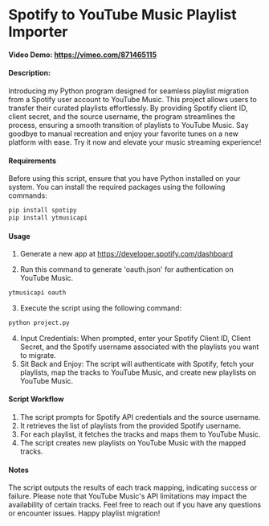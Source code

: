 # Spotify to YouTube Music Playlist Importer
#### Video Demo:  https://vimeo.com/871465115
#### Description:
Introducing my Python program designed for seamless playlist migration from a Spotify user account to YouTube Music. This project allows users to transfer their curated playlists effortlessly. By providing Spotify client ID, client secret, and the source username, the program streamlines the process, ensuring a smooth transition of playlists to YouTube Music. Say goodbye to manual recreation and enjoy your favorite tunes on a new platform with ease. Try it now and elevate your music streaming experience!

#### Requirements
Before using this script, ensure that you have Python installed on your system. You can install the required packages using the following commands:


```bash
pip install spotipy
pip install ytmusicapi
```

#### Usage

1. Generate a new app at https://developer.spotify.com/dashboard

2. Run this command to generate 'oauth.json' for authentication on YouTube Music.

```bash
ytmusicapi oauth
```
3. Execute the script using the following command:
```bash
python project.py

```
4. Input Credentials:
When prompted, enter your Spotify Client ID, Client Secret, and the Spotify username associated with the playlists you want to migrate.
5. Sit Back and Enjoy:
The script will authenticate with Spotify, fetch your playlists, map the tracks to YouTube Music, and create new playlists on YouTube Music.

#### Script Workflow
1. The script prompts for Spotify API credentials and the source username.
2. It retrieves the list of playlists from the provided Spotify username.
3. For each playlist, it fetches the tracks and maps them to YouTube Music.
4. The script creates new playlists on YouTube Music with the mapped tracks.

#### Notes
The script outputs the results of each track mapping, indicating success or failure.
Please note that YouTube Music's API limitations may impact the availability of certain tracks.
Feel free to reach out if you have any questions or encounter issues. Happy playlist migration!